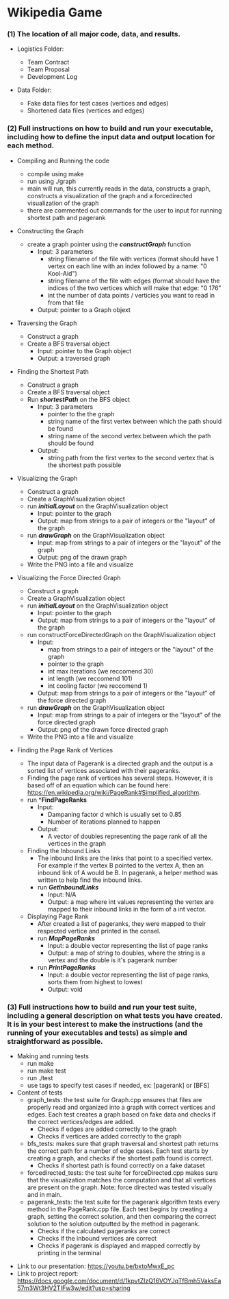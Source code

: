 # Wikipedia Game
### (1) The location of all major code, data, and results. 
- Logistics Folder:
    * Team Contract
    * Team Proposal
    * Development Log

- Data Folder:
    * Fake data files for test cases (vertices and edges)
    * Shortened data files (vertices and edges)

### (2) Full instructions on how to build and run your executable, including how to define the input data and output location for each method. 
- Compiling and Running the code
    * compile using make
    * run using ./graph
    * main will run, this currently reads in the data, constructs a graph, constructs a visualization of the graph and a forcedirected visualization of the graph
    * there are commented out commands for the user to input for running shortest path and pagerank

- Constructing the Graph
    * create a graph pointer using the ***constructGraph*** function
        * Input: 3 parameters
            * string filename of the file with vertices (format should have 1 vertex on each line with an index followed by a name: "0 Kool-Aid")
            * string filename of the file with edges (format should have the indices of the two vertices which will make that edge: "0 176"
            * int the number of data points / verticies you want to read in from that file
        * Output: pointer to a Graph objext

- Traversing the Graph
    * Construct a graph 
    * Create a BFS traversal object
        * Input: pointer to the Graph object
        * Output: a traversed graph

- Finding the Shortest Path
    * Construct a graph
    * Create a BFS traversal object
    * Run ***shortestPath*** on the BFS object
        * Input: 3 parameters
            * pointer to the the graph
            * string name of the first vertex between which the path should be found
            * string name of the second vertex between which the path should be found
        * Output:
            * string path from the first vertex to the second vertex that is the shortest path possible

- Visualizing the Graph
    * Construct a graph
    * Create a GraphVisualization object
    * run ***initialLayout*** on the GraphVisualization object
        * Input: pointer to the graph
        * Output: map from strings to a pair of integers or the "layout" of the graph
    * run ***drawGraph*** on the GraphVisualization object
        * Input: map from strings to a pair of integers or the "layout" of the graph
        * Output: png of the drawn graph
    * Write the PNG into a file and visualize

- Visualizing the Force Directed Graph
    * Construct a graph
    * Create a GraphVisualization object
    * run ***initialLayout*** on the GraphVisualization object
        * Input: pointer to the graph
        * Output: map from strings to a pair of integers or the "layout" of the graph
    * run constructForceDirectedGraph on the GraphVisualization object
        * Input: 
            * map from strings to a pair of integers or the "layout" of the graph
            * pointer to the graph
            * int max iterations (we reccomend 30)
            * int length (we reccomend 101)
            * int cooling factor (we reccomend 1)
        * Output: map from strings to a pair of integers or the "layout" of the force directed graph   
    * run ***drawGraph*** on the GraphVisualization object
        * Input: map from strings to a pair of integers or the "layout" of the force directed graph   
        * Output: png of the drawn force directed graph
    * Write the PNG into a file and visualize

- Finding the Page Rank of Vertices
    * The input data of Pagerank is a directed graph and the output is a sorted list of vertices associated with their pageranks. 
    * Finding the page rank of vertices has several steps. However, it is based off of an equation which can be found here: https://en.wikipedia.org/wiki/PageRank#Simplified_algorithm. 
    * run ***FindPageRanks**    
        * Input:
            * Dampaning factor d which is usually set to 0.85
            * Number of iterations planned to happen 
        * Output: 
            * A vector of doubles representing the page rank of all the vertices in the graph
    * Finding the Inbound Links 
        * The inbound links are the links that point to a specified vertex. For example if the vertex B pointed to the vertex A, then an inbound link of A would be B. In pagerank, a helper method was written to help find the inbound links.    
        * run ***GetInboundLinks***
            * Input: N/A
            * Output: a map where int values representing the vertex are mapped to their inbound links in the form of a int vector.
    * Displaying Page Rank
        * After created a list of pageranks, they were mapped to their respected vertice and printed in the consel. 
        * run ***MapPageRanks***
            * Input: a double vector representing the list of page ranks
            * Output: a map of string to doubles, where the string is a vertex and the double is it's pagerank number
        * run ***PrintPageRanks***
            * Input: a double vector representing the list of page ranks, sorts them from highest to lowest
            * Output: void

    
### (3) Full instructions how to build and run your test suite, including a general description on what tests you have created. It is in your best interest to make the instructions (and the running of your executables and tests) as simple and straightforward as possible.
- Making and running tests
    * run make
    * run make test
    * run ./test
    * use tags to specify test cases if needed, ex: [pagerank] or [BFS]
- Content of tests
    * graph_tests: the test suite for Graph.cpp ensures that files are properly read and organized into a graph with correct vertices and edges. Each test creates a graph based on fake data and checks if the correct vertices/edges are added.
        * Checks if edges are added correctly to the graph
        * Checks if vertices are added correctly to the graph
    * bfs_tests: makes sure that graph traversal and shortest path returns the correct path for a number of edge cases. Each test starts by creating a graph, and checks if the shortest path found is correct.
        * Checks if shortest path is found correctly on a fake dataset
    * forcedirected_tests: the test suite for forceDirected.cpp makes sure that the visualization matches the computation and that all vertices are present on the graph. Note: force directed was tested visually and in main.
    * pagerank_tests: the test suite for the pagerank algorithm tests every method in the PageRank.cpp file. Each test begins by creating a graph, setting the correct solution, and then comparing the correct solution to the solution outputted by the method in pagerank. 
        * Checks if the calculated pageranks are correct
        * Checks if the inbound vertices are correct
        * Checks if pagerank is displayed and mapped correctly by printing in the terminal

* Link to our presentation: https://youtu.be/bxtoMwxE_pc 
* Link to project report: https://docs.google.com/document/d/1kpvtZIzQ16VOYJqTfBmh5VaksEa57m3Wt3HV2TIFw3w/edit?usp=sharing 